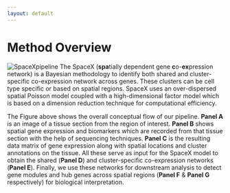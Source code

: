 ```yaml
---
layout: default
---
```


# Method Overview

![SpaceXpipeline](SpaceX_Overview.jpg) The SpaceX (**spa**tially dependent gene **c**o-**ex**pression network) is a Bayesian methodology to identify both shared and cluster-specific co-expression network across genes. These clusters can be cell type specific or based on spatial regions. SpaceX uses an over-dispersed spatial Poisson model coupled with a high-dimensional factor model which is based on a dimension reduction technique for computational efficiency.

The Figure above shows the overall conceptual flow of our pipeline. **Panel A** is an image of a tissue section from the region of interest. **Panel B** shows spatial gene expression and biomarkers which are recorded from that tissue section with the help of sequencing techniques. **Panel C** is the resulting data matrix of gene expression along with spatial locations and cluster annotations on the tissue. All these serve as input for the SpaceX model to obtain the shared (**Panel D**) and cluster-specific co-expression networks (**Panel E**). Finally, we use these networks for downstream analysis to detect gene modules and hub genes across spatial regions (**Panel F** & **Panel G** respectively) for biological interpretation.

